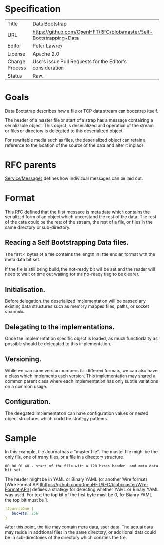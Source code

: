 # Specification

|         |                                                                                         |
|:------- | --------------------------------------------------------------------------------------- |
| Title   | Data Bootstrap                                                                          |
| URL     | https://github.com/OpenHFT/RFC/blob/master/Self-Bootstrapping-Data                      |
| Editor  | Peter Lawrey                                                                            |
| License | Apache 2.0                                                                              |
| Change Process | Users issue Pull Requests for the Editor's consideration                         |
| Status  | Raw.                                                                                    |

# Goals
Data Bootstrap describes how a file or TCP data stream can bootstrap itself.

The header of a master file or start of a strap has a message containing a serializable object.  This object is deserialized
and operation of the stream or files or directory is delegated to this deserialized object.

For rewritable media such as files, the deserialized object can retain a reference to the location of the source of the data and alter it inplace.

# RFC parents
[Service/Messages](https://github.com/OpenHFT/RFC/blob/master/Service/Messages/) defines how individual messages can be laid out.

# Format
This RFC defined that the first message is meta data which contains the serialized form of an object which understand the rest of the data.  The rest of the data could be the rest of the stream, the rest of a file, or files in the same directory or sub-directory.

## Reading a Self Bootstrapping Data files.

The first 4 bytes of a file contains the length in little endian format with the meta data bit set.

If the file is still being build, the not-ready bit will be set and the reader will need to wait or time out waiting for the no-ready flag to be clearer.

## Initialisation.
Before delegation, the deserialized implementation will be passed any existing data structures such as memory mapped files, paths, or socket channels.

## Delegating to the implementations.
Once the implementation specific object is loaded, as much functionlaity as possible should be delegated to this implementation.

## Versioning.
While we can store version numbers for different formats, we can also have a class which implements each version.  This implementation may shared a common parent class where each implementation has only subtle variations on a common usage.

## Configuration.
The delegated implementation can have configuration values or nested object structures which could be strategy patterns.

# Sample
In this example, the Journal has a "master file". The master file might be the only file, one of many files, or a file in a directory structure.

```
80 00 00 40 - start of the file with a 128 bytes header, and meta data bit set.
```

The header might be in YAML or Binary YAML (or another Wire format) [Wire Format API](https://github.com/OpenHFT/RFC/blob/master/Wire-Format-API/] defines a strategy for detecting whether YAML or Binary YAML was used. For text the top bit of the first byte must be 0, for Bianry YAML the topi bit must be 1.

```yaml
!JournalOne {
   buckets: 256
}
```

After this point, the file may contain meta data, user data.  The actual data may reside in additional files in the same directory, or additional data could be in sub-directories of the directory which conatins the file.


